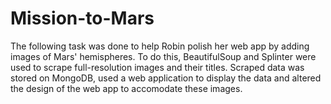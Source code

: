 # Mission-to-Mars


The following task was done to help Robin polish her web app by adding images of Mars' hemispheres. To do this, BeautifulSoup and Splinter were used to scrape full-resolution images and their titles. Scraped data was stored on MongoDB, used a web application to display the data and altered the design of the web app to accomodate these images.